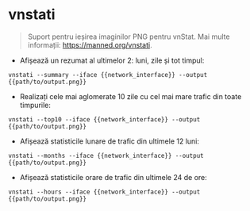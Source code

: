 # vnstati

> Suport pentru ieșirea imaginilor PNG pentru vnStat.
> Mai multe informații: <https://manned.org/vnstati>.

- Afișează un rezumat al ultimelor 2: luni, zile și tot timpul:

`vnstati --summary --iface {{network_interface}} --output {{path/to/output.png}}`

- Realizați cele mai aglomerate 10 zile cu cel mai mare trafic din toate timpurile:

`vnstati --top10 --iface {{network_interface}} --output {{path/to/output.png}}`

- Afișează statisticile lunare de trafic din ultimele 12 luni:

`vnstati --months --iface {{network_interface}} --output {{path/to/output.png}}`

- Afișează statisticile orare de trafic din ultimele 24 de ore:

`vnstati --hours --iface {{network_interface}} --output {{path/to/output.png}}`
